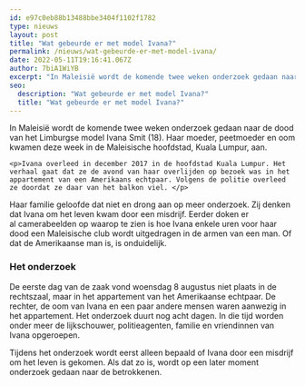 ```yaml
---
id: e97c0eb88b13488bbe3404f1102f1782
type: nieuws
layout: post
title: "Wat gebeurde er met model Ivana?"
permalink: /nieuws/wat-gebeurde-er-met-model-ivana/
date: 2022-05-11T19:16:41.067Z
author: 7biA1WiYB
excerpt: "In Maleisië wordt de komende twee weken onderzoek gedaan naar de dood van het Limburgse model Ivana Smit (18). Haar moeder, peetmoeder en oom kwamen deze week in de Maleisische hoofdstad, Kuala Lumpur, aan.  "
seo:
  description: "Wat gebeurde er met model Ivana?"
  title: "Wat gebeurde er met model Ivana?"
---
```

In Maleisië wordt de komende twee weken onderzoek gedaan naar de dood van het Limburgse model Ivana Smit (18). Haar moeder, peetmoeder en oom kwamen deze week in de Maleisische hoofdstad, Kuala Lumpur, aan.  

    <p>Ivana overleed in december 2017 in de hoofdstad Kuala Lumpur. Het verhaal gaat dat ze de avond van haar overlijden op bezoek was in het appartement van een Amerikaans echtpaar. Volgens de politie overleed ze doordat ze daar van het balkon viel. </p>
<p>Haar familie geloofde dat niet en drong aan op meer onderzoek. Zij denken dat Ivana om het leven kwam door een misdrijf. Eerder doken er al camerabeelden op waarop te zien is hoe Ivana enkele uren voor haar dood een Maleisische club wordt uitgedragen in de armen van een man. Of dat de Amerikaanse man is, is onduidelijk.</p>
<h3>Het onderzoek</h3>
<p>De eerste dag van de zaak vond woensdag 8 augustus niet plaats in de rechtszaal, maar in het appartement van het Amerikaanse echtpaar. De rechter, de oom van Ivana en een paar andere mensen waren aanwezig in het appartement. Het onderzoek duurt nog acht dagen. In die tijd worden onder meer de lijkschouwer, politieagenten, familie en vriendinnen van Ivana opgeroepen. </p>
<p>Tijdens het onderzoek wordt eerst alleen bepaald of Ivana door een misdrijf om het leven is gekomen. Als dat zo is, wordt op een later moment onderzoek gedaan naar de betrokkenen.</p>  
